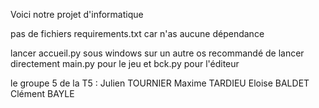 Voici notre projet d'informatique 

pas de fichiers requirements.txt car n'as aucune dépendance


lancer accueil.py sous windows 
sur un autre os recommandé de lancer directement main.py pour le jeu et bck.py pour l'éditeur

le groupe 5 de la T5 :
Julien TOURNIER
Maxime TARDIEU
Eloise BALDET
Clément BAYLE
